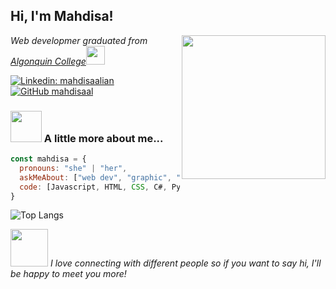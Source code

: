 <h2> Hi, I'm Mahdisa!</h2>
<img align='right' src="https://media.giphy.com/media/Rs0JBoGpPxMAlnVc8y/giphy.gif" width="230">

<p><em>Web developmer graduated from <a href="https://www.algonquincollege.com/">Algonquin College</a><img src="https://media.giphy.com/media/fYSnHlufseco8Fh93Z/giphy.gif" width="30">
</em></p>

[![Linkedin: mahdisaalian](https://img.shields.io/badge/-mahdisaalian-blue?style=flat-square&logo=Linkedin&logoColor=white&link=https://www.linkedin.com/in/mahdisa-alian-7a4596260/)](https://www.linkedin.com/in/mahdisa-alian-7a4596260/) [![GitHub mahdisaal](https://img.shields.io/github/followers/mahdisaal?label=follow&style=social)](https://github.com/mahdisaal)


### <img src="https://media.giphy.com/media/VgCDAzcKvsR6OM0uWg/giphy.gif" width="50"> A little more about me... 

```javascript
const mahdisa = {
  pronouns: "she" | "her",
  askMeAbout: ["web dev", "graphic", "design"],
  code: [Javascript, HTML, CSS, C#, Python, MySql],
}
```
![Top Langs](https://github-readme-stats.vercel.app/api/top-langs/?username=mahdisaal&show_icons=true)

<img src="https://media.giphy.com/media/LnQjpWaON8nhr21vNW/giphy.gif" width="60"> <em>I love connecting with different people so if you want to say hi, I'll be happy to meet you more!</em>


